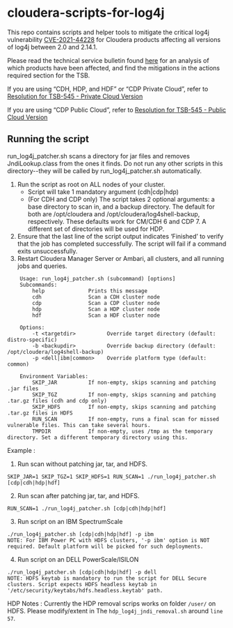 # cloudera-scripts-for-log4j

This repo contains scripts and helper tools to mitigate the critical
log4j vulnerability [CVE-2021-44228](https://nvd.nist.gov/vuln/detail/CVE-2021-44228)
for Cloudera products affecting all versions of log4j between 2.0 and 2.14.1.

Please read the technical service bulletin found [here](https://my.cloudera.com/knowledge/TSB-2021-545-Critical-vulnerability-in-log4j2-CVE-2021-44228?id=332019)
for an analysis of which products have been affected, and find the
mitigations in the actions required section for the TSB.

If you are using “CDH, HDP, and HDF” or “CDP Private Cloud”, refer to [Resolution for TSB-545 - Private Cloud Version](https://my.cloudera.com/knowledge/Title-Resolution-for-TSB-545---Critical-vulnerability-in?id=332012) 

If you are using “CDP Public Cloud”, refer to [Resolution for TSB-545 - Public Cloud Version](https://my.cloudera.com/knowledge/Resolution-for-TSB-545---Critical-vulnerability-in-log4j2-CVE?id=332005)

## Running the script
run_log4j_patcher.sh scans a directory for jar files and removes
JndiLookup.class from the ones it finds. Do not run any
other scripts in this directory--they will be called by
run_log4j_patcher.sh automatically.

1. Run the script as root on ALL nodes of your cluster.
   * Script will take 1 mandatory argument (cdh|cdp|hdp)
   * (For CDH and CDP only) The script takes 2 optional arguments: a base
     directory to scan in, and a backup directory. The default for both are
     /opt/cloudera and /opt/cloudera/log4shell-backup, respectively. These
     defaults work for CM/CDH 6 and CDP 7. A different set of directories will
     be used for HDP.
2. Ensure that the last line of the script output indicates ‘Finished’ to
   verify that the job has completed successfully. The script will fail if a
   command exits unsuccessfully.
3. Restart Cloudera Manager Server or Ambari, all clusters, and all running
   jobs and queries.
```
    Usage: run_log4j_patcher.sh (subcommand) [options]
    Subcommands:
        help              Prints this message
        cdh               Scan a CDH cluster node
        cdp               Scan a CDP cluster node
        hdp               Scan a HDP cluster node
        hdf               Scan a HDF cluster node

    Options:
        -t <targetdir>          Override target directory (default: distro-specific)
        -b <backupdir>          Override backup directory (default: /opt/cloudera/log4shell-backup)
        -p <dell|ibm|common>    Override platform type (default: common)

    Environment Variables:
        SKIP_JAR          If non-empty, skips scanning and patching .jar files
        SKIP_TGZ          If non-empty, skips scanning and patching .tar.gz files (cdh and cdp only)
        SKIP_HDFS         If non-empty, skips scanning and patching .tar.gz files in HDFS
        RUN_SCAN          If non-empty, runs a final scan for missed vulnerable files. This can take several hours.
        TMPDIR            If non-empty, uses /tmp as the temporary directory. Set a different temporary directory using this.
```
Example : 
1. Run scan without patching jar, tar, and HDFS.
```
SKIP_JAR=1 SKIP_TGZ=1 SKIP_HDFS=1 RUN_SCAN=1 ./run_log4j_patcher.sh [cdp|cdh|hdp|hdf]
```
2. Run scan after patching jar, tar, and HDFS.
```
RUN_SCAN=1 ./run_log4j_patcher.sh [cdp|cdh|hdp|hdf]
```
3. Run script on an IBM SpectrumScale
```
./run_log4j_patcher.sh [cdp|cdh|hdp|hdf] -p ibm
NOTE: For IBM Power PC with HDFS clusters, '-p ibm' option is NOT required. Default platform will be picked for such deployments.
```
4. Run script on an DELL PowerScale/ISILON
```
./run_log4j_patcher.sh [cdp|cdh|hdp|hdf] -p dell
NOTE: HDFS keytab is mandatory to run the script for DELL Secure clusters. Script expects HDFS headless keytab in '/etc/security/keytabs/hdfs.headless.keytab' path.
```

HDP Notes : Currently the HDP removal scrips works on folder `/user/`  on HDFS. Please modify/extent in The `hdp_log4j_jndi_removal.sh` around `line 57`.
